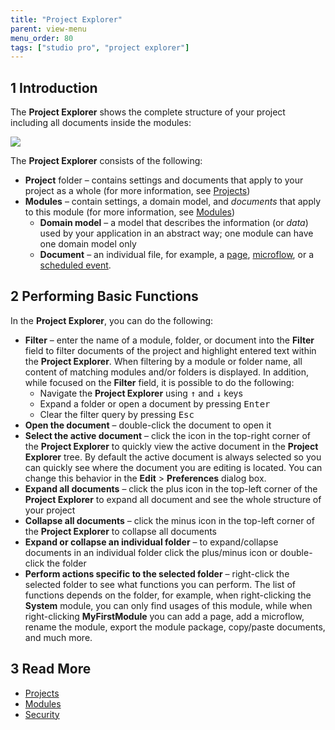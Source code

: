 ```yaml
---
title: "Project Explorer"
parent: view-menu
menu_order: 80
tags: ["studio pro", "project explorer"]
---
```


## 1 Introduction

The **Project Explorer** shows the complete structure of your project including all documents inside the modules:

![](attachments/project-explorer/project-explorer.png)


The **Project Explorer** consists of the following:

* **Project** folder – contains settings and documents that apply to your project as a whole (for more information, see [Projects](project))
* **Modules**  – contain settings, a domain model, and *documents* that apply to this module (for more information, see [Modules](modules)) 
  * **Domain model** – a model that describes the information (or *data*) used by your application in an abstract way; one module can have one domain model only 
  * **Document** – an individual file, for example, a [page](pages), [microflow](microflows), or a [scheduled event](scheduled-events). 

## 2 Performing Basic Functions

In the **Project Explorer**, you can do the following:

* **Filter** – enter the name of a module, folder, or document into the **Filter** field to filter documents of the project and highlight entered text within the **Project Explorer**. When filtering by a module or folder name, all content of matching modules and/or folders is displayed. In addition, while focused on the **Filter** field, it is possible to do the following:
  * Navigate the **Project Explorer** using <kbd>↑</kbd> and <kbd>↓</kbd> keys 
  * Expand a folder or open a document by pressing <kbd>Enter</kbd> 
  * Clear the filter query by pressing <kbd>Esc</kbd>
* **Open the document** – double-click the document to open it
* **Select the active document** – click the icon in the top-right corner of the **Project Explorer** to quickly view the active document in the **Project Explorer** tree. By default the active document is always selected so you can quickly see where the document you are editing is located. You can change this behavior in the **Edit** > **Preferences** dialog box.
* **Expand all documents** – click the plus icon in the top-left corner of the **Project Explorer** to expand all document and see the whole structure of your project
* **Collapse all documents** – click the minus icon in the top-left corner of the **Project Explorer** to collapse all documents
* **Expand or collapse an individual folder** – to expand/collapse documents in an individual folder click the plus/minus icon or double-click the folder 
* **Perform actions specific to the selected folder** – right-click the selected folder to see what functions you can perform. The list of functions depends on the folder, for example, when right-clicking the **System** module, you can only find usages of this module, while when right-clicking **MyFirstModule** you can add a page, add a microflow, rename the module, export the module package, copy/paste documents, and much more.

## 3 Read More

* [Projects](project)
* [Modules](modules)
* [Security](security)
